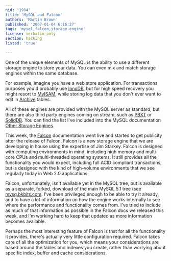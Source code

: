 ```yaml
---
nid: '1984'
title: 'MySQL and Falcon'
authors: 'Martin Brown'
published: '2007-01-04 6:16:27'
tags: 'mysql,falcon,storage-engine'
license: verbatim_only
section: hacking
listed: 'true'

---
```

One of the unique elements of MySQL is the ability to use a different storage engine to store your data. You can even mix and match storage engines within the same database. 

For example, imagine you have a web store application. For transactions purposes you'd probably use [InnoDB](http://dev.mysql.com/doc/refman/5.1/en/innodb.html), but for high speed recovery you might resort to [MyISAM](http://dev.mysql.com/doc/refman/5.1/en/myisam-storage-engine.html), while storing log data that you don't ever want to edit in [Archive](http://dev.mysql.com/doc/refman/5.1/en/archive-storage-engine.html) tables. 

All of these engines are provided with the MySQL server as standard, but there are also third party engines coming on stream, such as [PBXT](http://forge.mysql.com/projects/view.php?id=43) or [SolidDB](http://forge.mysql.com/projects/view.php?id=139). You can find the list I've included into the MySQL documentation [Other Storage Engines](http://dev.mysql.com/doc/refman/5.1/en/storage-engines-other.html). 

This week, the [Falcon](http://dev.mysql.com/doc/refman/5.1/en/se-falcon.html) documentation went live and started to get publicity after the release of Falcon. Falcon is a new storage engine that we are developing in house using the expertise of Jim Starkey. Falcon is designed with computing environments in mind, including high memory and multi-core CPUs and multi-threaded operating systems. It still provides all the functionality you would expect, including full ACID compliant transactions, but is designed with the kind of high-volume environments that we see regularly today in Web 2.0 applications. 

Falcon, unfortunately, isn't available yet in the MySQL tree, but is available as a separate, forked, download of the main MySQL 5.1 tree (see [mysq.bkbits.com](http://mysql.bkbits.com/). I've been privileged enough to be able to try it already, and to have a lot of information on how the engine works internally to see where the performance and functionality comes from. I've tried to include as much of that information as possible in the Falcon docs we released this week, and I'm working hard to keep that updated as more information becomes available. 

Perhaps the most interesting feature of Falcon is that for all the functionality it provides, there's actually very little configuration required. Falcon takes care of all the optimization for you, which means your considerations are based around the tables and indexes you create, rather than worrying about specific index, buffer and cache considerations. 

